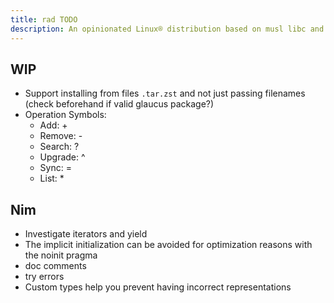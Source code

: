 ```yaml
---
title: rad TODO
description: An opinionated Linux® distribution based on musl libc and toybox
---
```


## WIP
- Support installing from files `.tar.zst` and not just passing filenames (check beforehand if valid glaucus package?)
- Operation Symbols:
  - Add: +
  - Remove: -
  - Search: ?
  - Upgrade: ^
  - Sync: =
  - List: *

## Nim
- Investigate iterators and yield
- The implicit initialization can be avoided for optimization reasons with the noinit pragma
- doc comments
- try errors
- Custom types help you prevent having incorrect representations
